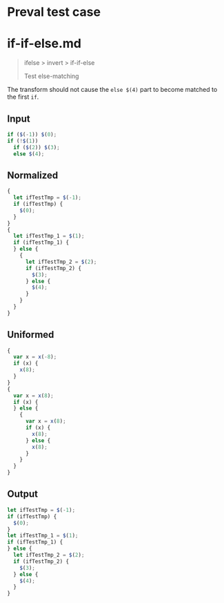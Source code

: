 # Preval test case

# if-if-else.md

> ifelse > invert > if-if-else
>
> Test else-matching

The transform should not cause the `else $(4)` part to become matched to the first `if`.

## Input

`````js filename=intro
if ($(-1)) $(0);
if (!$(1))
  if ($(2)) $(3);
  else $(4);
`````

## Normalized

`````js filename=intro
{
  let ifTestTmp = $(-1);
  if (ifTestTmp) {
    $(0);
  }
}
{
  let ifTestTmp_1 = $(1);
  if (ifTestTmp_1) {
  } else {
    {
      let ifTestTmp_2 = $(2);
      if (ifTestTmp_2) {
        $(3);
      } else {
        $(4);
      }
    }
  }
}
`````

## Uniformed

`````js filename=intro
{
  var x = x(-8);
  if (x) {
    x(8);
  }
}
{
  var x = x(8);
  if (x) {
  } else {
    {
      var x = x(8);
      if (x) {
        x(8);
      } else {
        x(8);
      }
    }
  }
}
`````

## Output

`````js filename=intro
let ifTestTmp = $(-1);
if (ifTestTmp) {
  $(0);
}
let ifTestTmp_1 = $(1);
if (ifTestTmp_1) {
} else {
  let ifTestTmp_2 = $(2);
  if (ifTestTmp_2) {
    $(3);
  } else {
    $(4);
  }
}
`````
